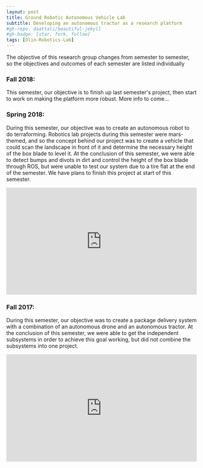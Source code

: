 ```yaml
---
layout: post
title: Ground Robotic Autonomous Vehicle Lab
subtitle: Developing an autonomous tractor as a research platform
#gh-repo: daattali/beautiful-jekyll
#gh-badge: [star, fork, follow]
tags: [Olin-Robotics-Lab]
---
```

The objective of this research group changes from semester to semester, so the objectives and outcomes of each semester are listed individually

### Fall 2018:

This semester, our objective is to finish up last semester's project, then start to work on making the platform more robust. More info to come...

### Spring 2018:

During this semester, our objective was to create an autonomous robot to do terraforming. Robotics lab projects during this semester were mars-themed, and so the concept behind our project was to create a vehicle that could scan the landscape in front of it and determine the necessary height of the box blade to level it. At the conclusion of this semester, we were able to detect bumps and divots in dirt and control the height of the box blade through ROS, but were unable to test our system due to a tire flat at the end of the semester. We have plans to finish this project at start of this semester.

<style>.embed-container { position: relative; padding-bottom: 56.25%; height: 0; overflow: hidden; max-width: 100%; } .embed-container iframe, .embed-container object, .embed-container embed { position: absolute; top: 0; left: 0; width: 100%; height: 100%; }</style><div class='embed-container'><iframe src='https://www.youtube.com/embed/rLdPoTPenYo' frameborder='0' allowfullscreen></iframe></div>

### Fall 2017:
During this semester, our objective was to create a package delivery system with a combination of an autonomous drone and an autonomous tractor. At the conclusion of this semester, we were able to get the independent subsystems in order to achieve this goal working, but did not combine the subsystems into one project.

<style>.embed-container { position: relative; padding-bottom: 56.25%; height: 0; overflow: hidden; max-width: 100%; } .embed-container iframe, .embed-container object, .embed-container embed { position: absolute; top: 0; left: 0; width: 100%; height: 100%; }</style><div class='embed-container'><iframe src='https://www.youtube.com/embed/e5cIqTJsXIo' frameborder='0' allowfullscreen></iframe></div>
